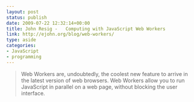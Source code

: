 ```yaml
---
layout: post
status: publish
date: 2009-07-22 12:32:14+00:00
title: John Resig -   Computing with JavaScript Web Workers
link: http://ejohn.org/blog/web-workers/
type: aside
categories:
- JavaScript
- programming
---
```


> Web Workers are, undoubtedly, the coolest new feature to arrive in the latest version of web browsers. Web Workers allow you to run JavaScript in parallel on a web page, without blocking the user interface.
